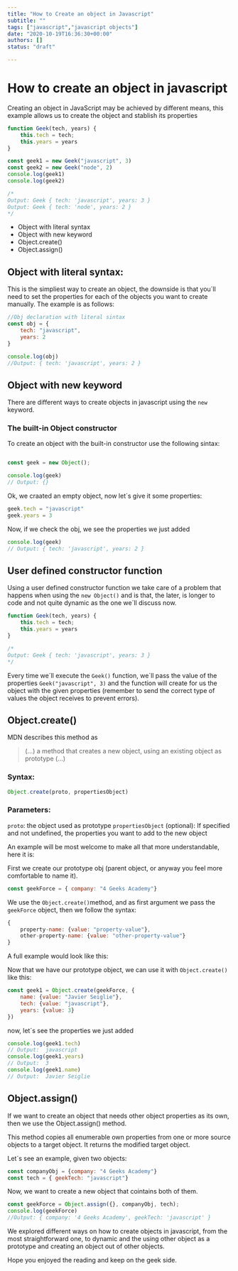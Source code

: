 ```yaml
---
title: "How to Create an object in Javascript"
subtitle: ""
tags: ["javascript","javascript objects"]
date: "2020-10-19T16:36:30+00:00"
authors: []
status: "draft"

---
```


# How to create an object in javascript

Creating an object in JavaScript may be achieved by different means, this example allows us to create the object and stablish its properties 

```javascript
function Geek(tech, years) {
	this.tech = tech;
	this.years = years
}

const geek1 = new Geek("javascript", 3)
const geek2 = new Geek("node", 2)
console.log(geek1)
console.log(geek2)

/*
Output: Geek { tech: 'javascript', years: 3 }
Output: Geek { tech: 'node', years: 2 }
*/
```

- Object with literal syntax
- Object with new keyword
- Object.create()
- Object.assign()

## Object with literal syntax:
This is the simpliest way to create an object, the downside is that you´ll need to set the properties for each of the objects you want to create manually. The example is as follows:

```javascript
//Obj declaration with literal sintax
const obj = {
	tech: "javascript",
	years: 2
}

console.log(obj)
//Output: { tech: 'javascript', years: 2 }
```

## Object with new keyword

There are different ways to create objects in javascript using the `new` keyword.

### The built-in Object constructor

To create an object with the built-in constructor use the following sintax:

```javascript

const geek = new Object(); 

console.log(geek)
// Output: {}
```

Ok, we craated an empty object, now let´s give it some properties:

```javascript
geek.tech = "javascript"
geek.years = 3
```
Now, if we check the obj, we see the properties we just added

```javascript
console.log(geek)
// Output: { tech: 'javascript', years: 2 }
```

## User defined constructor function

Using a user defined constructor function we take care of a problem that happens when using the `new Object()` and is that, the later, is longer to code and not quite dynamic as the one we´ll discuss now.

```javascript
function Geek(tech, years) {
	this.tech = tech;
	this.years = years
}

/*
Output: Geek { tech: 'javascript', years: 3 }
*/
```
Every time we´ll execute the `Geek()` function, we´ll pass the value of the properties `Geek("javascript", 3)` and the function will create for us the object with the given properties (remember to send the correct type of values the object receives to prevent errors).

## Object.create()

 MDN describes this method as 
 >(...) a method that creates a new object, using an existing object as prototype (...)
 
### Syntax:
 ```javascript
 Object.create(proto, propertiesObject)
 ```
### Parameters:
`proto`:  the object used as prototype
`propertiesObject` (optional): If specified and not undefined, the properties you want to add to the new object

An example will be most welcome to make all that more understandable, here it is:

First we create our prototype obj (parent object, or anyway you feel more comfortable to name it).

```javascript
const geekForce = { company: "4 Geeks Academy"}
```

We use the `Object.create()`method, and as first argument we pass the `geekForce` object, then we follow the syntax: 
```javascript
{ 
	property-name: {value: "property-value"},
	other-property-name: {value: "other-property-value"}
}
```

A full example would look like this:

Now that we have our prototype object, we can use it with `Object.create()` like this:

```javascript
const geek1 = Object.create(geekForce, {
	name: {value: "Javier Seiglie"}, 
	tech: {value: "javascript"}, 
	years: {value: 3}
})
```

now, let´s see the properties we just added

```javascript
console.log(geek1.tech)
// Output:  javascript
console.log(geek1.years)
// Output:  3
console.log(geek1.name)
// Output:  Javier Seiglie
```

## Object.assign()

If we want to create an object that needs other object properties as its own, then we use the Object.assign() method. 

This method copies all enumerable own properties from one or more source objects to a target object. It returns the modified target object.

Let´s see an example, given two objects:

```javascript
const companyObj = {company: "4 Geeks Academy"}
const tech = { geekTech: "javascript"}
```
Now, we want to create a new object that cointains both of them.

```javascript
const geekForce = Object.assign({}, companyObj, tech);
console.log(geekForce)
//Output: { company: '4 Geeks Academy', geekTech: 'javascript' }
```

We explored different ways on how to create objects in javascript, from the most straightforward one, to dynamic and the using other object as a prototype and creating an object out of other objects. 

Hope you enjoyed the reading and keep on the geek side.
